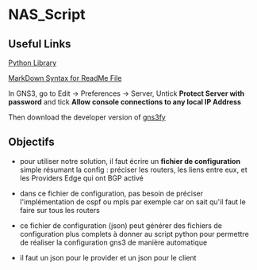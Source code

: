 # NAS_Script

## Useful Links

[Python Library](https://davidban77.github.io/gns3fy/api_reference/)

[MarkDown Syntax for ReadMe File](https://www.markdownguide.org/basic-syntax)


In GNS3, go to Edit -> Preferences -> Server, Untick **Protect Server with password** and tick **Allow console connections to any local IP Address**

Then download the developer version of [gns3fy](https://github.com/davidban77/gns3fy/tree/developer)

## Objectifs

- pour utiliser notre solution, il faut écrire un **fichier de configuration** simple résumant la config : préciser les routers, les liens entre eux, et les Providers Edge qui ont BGP activé

- dans ce fichier de configuration, pas besoin de préciser l'implémentation de ospf ou mpls par exemple car on sait qu'il faut le faire sur tous les routers

- ce fichier de configuration (json) peut générer des fichiers de configuration plus complets à donner au script python pour permettre de réaliser la configuration gns3 de manière automatique

- il faut un json pour le provider et un json pour le client


